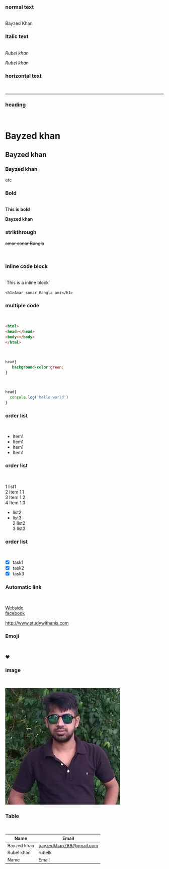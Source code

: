 <!-- markdown tutorial -->
### normal text
<br> 
Bayzed Khan  

  ### Italic text 
<br>
<i>Rubel khan</i>  

_Rubel khan_  

   ### horizontal text   
  
<br>   

   ---  
   ### heading  
<br>  

   # Bayzed khan  
   ## Bayzed khan  
   ### Bayzed khan
   etc
   
   ### Bold  
<br>   
<b>This is bold</b>  

__Bayzed khan__

### strikthrough
<del>amar sonar Bangla</del>
  

<br> 
  
   ### inline code block  

<br>   
`This is a inline block`  

`<h1>Amar sonar Bangla ami</h1>`

### multiple code
<br>   

```html
<html>
<head></head>
<body></body>
</html>

```

<br>   

```css
head{
   background-color:green;
}

```
<br>   

```javascript
head{
  console.log('hello world')
}

```
### order list  

<br>  
<ul>
  <li>Item1</li>
  <li>Item1</li>
  <li>Item1</li>
  <li>Item1</li>
</ul> 

### order list  

<br>  

1 list1  
    2 Item 1.1  
    3 Item 1.2  
    4 Item 1.3
- list2  
- list3  
2 list2  
3 list3

### order list  

<br>  

-[x] task1   
-[x] task2  
-[x] task3 

### Automatic link

<br>  

[Webside](www.google.com)   
[facebook](www.google.com) 

  http://www.studywithanis.com

### Emoji

<br>  

❤️

### image

<br>

![Profile](./image/bayzed%20khan.jpg)  

<!-- ### image

<br>  

<img src="./image/bayzed%20khan.jpg" style=""/> -->

### Table

<br>  

|Name | Email |  
|---- | ----- |  
|Bayzed khan | bayzedkhan786@gmail.com|  
|Rubel khan| rubelk|  
|Name | Email |   